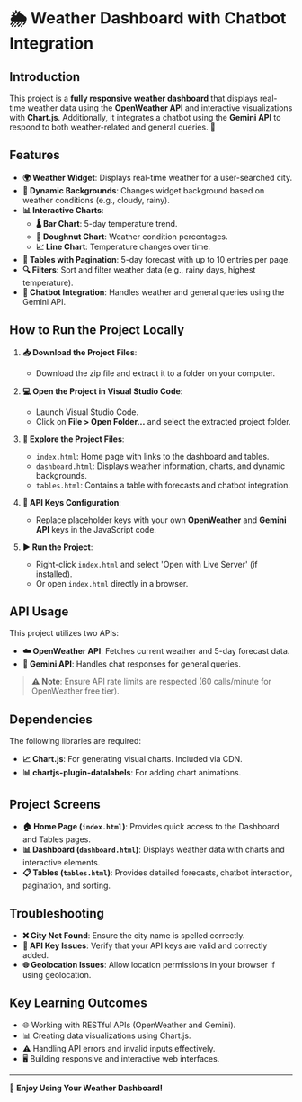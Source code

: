 # 🌦️ Weather Dashboard with Chatbot Integration

## Introduction
This project is a **fully responsive weather dashboard** that displays real-time weather data using the **OpenWeather API** and interactive visualizations with **Chart.js**. Additionally, it integrates a chatbot using the **Gemini API** to respond to both weather-related and general queries. 🤖

## Features
- **🌍 Weather Widget**: Displays real-time weather for a user-searched city.
- **🎨 Dynamic Backgrounds**: Changes widget background based on weather conditions (e.g., cloudy, rainy).
- **📊 Interactive Charts**:
  - **🌡️ Bar Chart**: 5-day temperature trend.
  - **🍩 Doughnut Chart**: Weather condition percentages.
  - **📈 Line Chart**: Temperature changes over time.
- **📅 Tables with Pagination**: 5-day forecast with up to 10 entries per page.
- **🔍 Filters**: Sort and filter weather data (e.g., rainy days, highest temperature).
- **💬 Chatbot Integration**: Handles weather and general queries using the Gemini API.

## How to Run the Project Locally
1. **📥 Download the Project Files**:
   - Download the zip file and extract it to a folder on your computer.
   
2. **💻 Open the Project in Visual Studio Code**:
   - Launch Visual Studio Code.
   - Click on **File > Open Folder...** and select the extracted project folder.
   
3. **📂 Explore the Project Files**:
   - `index.html`: Home page with links to the dashboard and tables.
   - `dashboard.html`: Displays weather information, charts, and dynamic backgrounds.
   - `tables.html`: Contains a table with forecasts and chatbot integration.

4. **🔑 API Keys Configuration**:
   - Replace placeholder keys with your own **OpenWeather** and **Gemini API** keys in the JavaScript code.

5. **▶️ Run the Project**:
   - Right-click `index.html` and select 'Open with Live Server' (if installed).
   - Or open `index.html` directly in a browser.

## API Usage
This project utilizes two APIs:
- **☁️ OpenWeather API**: Fetches current weather and 5-day forecast data.
- **💬 Gemini API**: Handles chat responses for general queries.

> **⚠️ Note**: Ensure API rate limits are respected (60 calls/minute for OpenWeather free tier).

## Dependencies
The following libraries are required:
- **📈 Chart.js**: For generating visual charts. Included via CDN.
- **📊 chartjs-plugin-datalabels**: For adding chart animations.

## Project Screens
- **🏠 Home Page (`index.html`)**: Provides quick access to the Dashboard and Tables pages.
- **📊 Dashboard (`dashboard.html`)**: Displays weather data with charts and interactive elements.
- **📋 Tables (`tables.html`)**: Provides detailed forecasts, chatbot interaction, pagination, and sorting.

## Troubleshooting
- **❌ City Not Found**: Ensure the city name is spelled correctly.
- **🔑 API Key Issues**: Verify that your API keys are valid and correctly added.
- **🌐 Geolocation Issues**: Allow location permissions in your browser if using geolocation.

## Key Learning Outcomes
- 🌐 Working with RESTful APIs (OpenWeather and Gemini).
- 📊 Creating data visualizations using Chart.js.
- ⚠️ Handling API errors and invalid inputs effectively.
- 🖥️ Building responsive and interactive web interfaces.

---

**🎉 Enjoy Using Your Weather Dashboard!**
